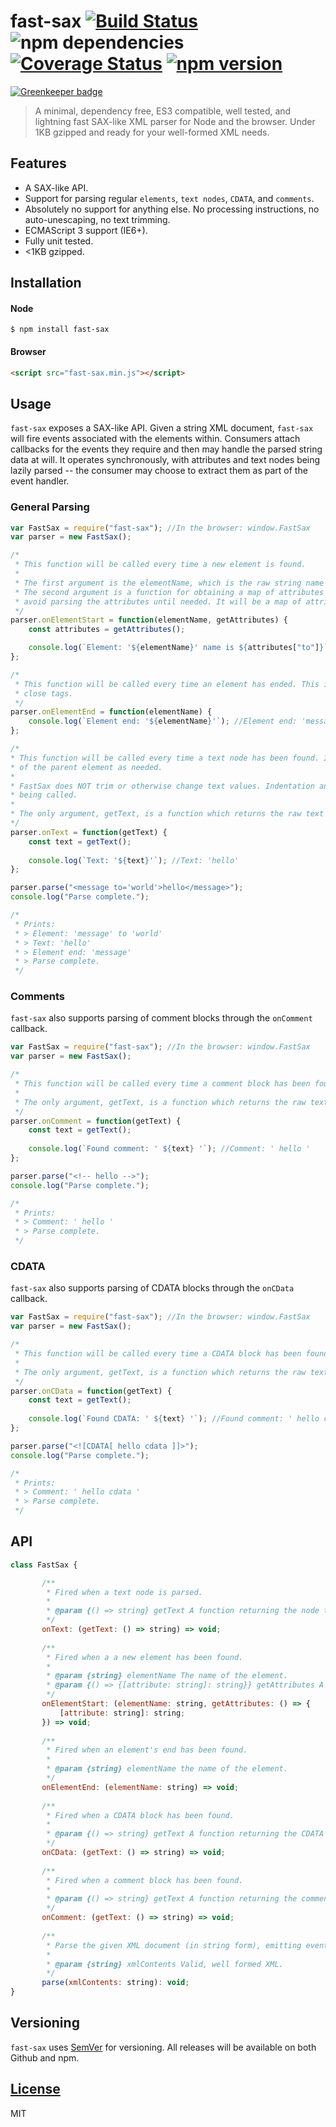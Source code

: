 # fast-sax [![Build Status](https://travis-ci.org/pnann/fast-sax.svg)](https://travis-ci.org/pnann/fast-sax) ![npm dependencies](https://david-dm.org/pnann/fast-sax.svg) [![Coverage Status](https://coveralls.io/repos/github/pnann/fast-sax/badge.svg?branch=master)](https://coveralls.io/github/pnann/fast-sax?branch=master) [![npm version](https://badge.fury.io/js/fast-sax.svg)](https://badge.fury.io/js/fast-sax)

[![Greenkeeper badge](https://badges.greenkeeper.io/pnann/fast-sax.svg)](https://greenkeeper.io/)
> A minimal, dependency free, ES3 compatible, well tested, and lightning fast SAX-like XML parser for Node and the browser. 
Under 1KB gzipped and ready for your well-formed XML needs.

## Features
* A SAX-like API.
* Support for parsing regular `elements`, `text nodes`, `CDATA`, and `comments`.
* Absolutely no support for anything else. No processing instructions, no auto-unescaping, no text trimming.
* ECMAScript 3 support (IE6+).
* Fully unit tested.
* <1KB gzipped.

## Installation
#### Node

```console
$ npm install fast-sax
```

#### Browser

```html
<script src="fast-sax.min.js"></script>
```

## Usage

`fast-sax` exposes a SAX-like API. Given a string XML document, `fast-sax` will fire events associated
with the elements within. Consumers attach callbacks for the events they require and then may handle the parsed string
data at will. It operates synchronously, with attributes and text nodes being lazily parsed -- the consumer may choose
to extract them as part of the event handler.

### General Parsing
```javascript
var FastSax = require("fast-sax"); //In the browser: window.FastSax
var parser = new FastSax();

/*
 * This function will be called every time a new element is found. 
 * 
 * The first argument is the elementName, which is the raw string name of the element.
 * The second argument is a function for obtaining a map of attributes in the element. This function enables fast-sax to
 * avoid parsing the attributes until needed. It will be a map of attribute names to string values.
 */
parser.onElementStart = function(elementName, getAttributes) {
    const attributes = getAttributes();

    console.log(`Element: '${elementName}' name is ${attributes["to"]}`) //Element: 'message' to 'world'
};

/*
 * This function will be called every time an element has ended. This includes both self-closing elements and actual
 * close tags.
 */
parser.onElementEnd = function(elementName) {
    console.log(`Element end: '${elementName}'`); //Element end: 'message'
};

/*
* This function will be called every time a text node has been found. It is the user's responsibility to keep track
* of the parent element as needed.
*
* FastSax does NOT trim or otherwise change text values. Indentation and other whitespace will result in onText
* being called.
* 
* The only argument, getText, is a function which returns the raw text as a string.
*/
parser.onText = function(getText) {
    const text = getText();
    
    console.log(`Text: '${text}'`); //Text: 'hello'
};

parser.parse("<message to='world'>hello</message>");
console.log("Parse complete.");

/*
 * Prints:
 * > Element: 'message' to 'world'
 * > Text: 'hello'
 * > Element end: 'message' 
 * > Parse complete.
 */
```

### Comments
`fast-sax` also supports parsing of comment blocks through the `onComment` callback.

```javascript
var FastSax = require("fast-sax"); //In the browser: window.FastSax
var parser = new FastSax();

/*
 * This function will be called every time a comment block has been found.
 * 
 * The only argument, getText, is a function which returns the raw text as a string.
 */
parser.onComment = function(getText) {
    const text = getText();
    
    console.log(`Found comment: ' ${text} '`); //Comment: ' hello '
};

parser.parse("<!-- hello -->");
console.log("Parse complete.");

/*
 * Prints:
 * > Comment: ' hello '
 * > Parse complete.
 */
```

### CDATA
`fast-sax` also supports parsing of CDATA blocks through the `onCData` callback.

```javascript
var FastSax = require("fast-sax"); //In the browser: window.FastSax
var parser = new FastSax();

/*
 * This function will be called every time a CDATA block has been found.
 * 
 * The only argument, getText, is a function which returns the raw text as a string.
 */
parser.onCData = function(getText) {
    const text = getText();
    
    console.log(`Found CDATA: ' ${text} '`); //Found comment: ' hello cdata '
};

parser.parse("<![CDATA[ hello cdata ]]>");
console.log("Parse complete.");

/*
 * Prints:
 * > Comment: ' hello cdata '
 * > Parse complete.
 */

```
## API

```javascript
class FastSax {

       /**
        * Fired when a text node is parsed.
        *
        * @param {() => string} getText A function returning the node text as a string.
        */
       onText: (getText: () => string) => void;
       
       /**
        * Fired when a a new element has been found.
        *
        * @param {string} elementName The name of the element.
        * @param {() => {[attribute: string]: string}} getAttributes A function returning a map of attribute names to values.
        */
       onElementStart: (elementName: string, getAttributes: () => {
           [attribute: string]: string;
       }) => void;
       
       /**
        * Fired when an element's end has been found.
        *
        * @param {string} elementName the name of the element.
        */
       onElementEnd: (elementName: string) => void;
       
       /**
        * Fired when a CDATA block has been found.
        *
        * @param {() => string} getText A function returning the CDATA text as a string.
        */
       onCData: (getText: () => string) => void;
       
       /**
        * Fired when a comment block has been found.
        *
        * @param {() => string} getText A function returning the comment text as a string.
        */
       onComment: (getText: () => string) => void;
       
       /**
        * Parse the given XML document (in string form), emitting events along the way.
        *
        * @param {string} xmlContents Valid, well formed XML.
        */
       parse(xmlContents: string): void;
}

```

## Versioning

`fast-sax` uses [SemVer](http://semver.org/) for versioning. All releases will be available on both Github and npm.

## [License](LICENSE)
MIT
